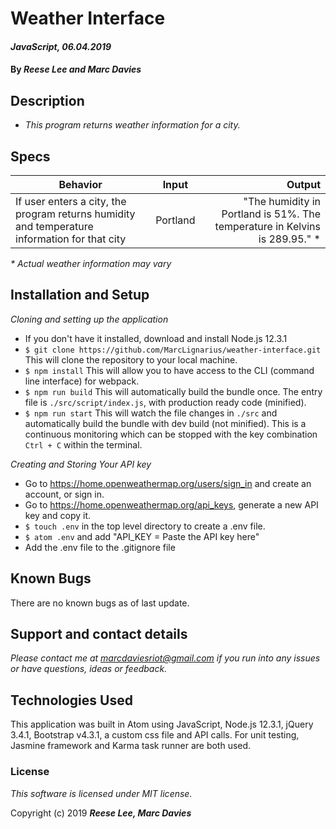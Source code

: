 # Weather Interface

#### _JavaScript, 06.04.2019_

#### By _Reese Lee and Marc Davies_

## Description

* _This program returns weather information for a city._

## Specs
| Behavior | Input | Output |
| ------------- |:-------------:| -----:|
| If user enters a city, the program returns humidity and temperature information for that city | Portland | "The humidity in Portland is 51%. The temperature in Kelvins is 289.95." * |
_* Actual weather information may vary_

## Installation and Setup

_Cloning and setting up the application_

* If you don't have it installed, download and install Node.js 12.3.1
* `$ git clone https://github.com/MarcLignarius/weather-interface.git` This will clone the repository to your local machine.
* `$ npm install` This will allow you to have access to the CLI (command line interface) for webpack.
* `$ npm run build`
This will automatically build the bundle once. The entry file is `./src/script/index.js`, with production ready code (minified).
* `$ npm run start`
This will watch the file changes in `./src` and automatically build the bundle with dev build (not minified). This is a continuous monitoring which can be stopped with the key combination `Ctrl + C` within the terminal.

_Creating and Storing Your API key_

* Go to https://home.openweathermap.org/users/sign_in and create an account, or sign in.
* Go to https://home.openweathermap.org/api_keys, generate a new API key and copy it.
* `$ touch .env` in the top level directory to create a .env file.
* `$ atom .env` and add "API_KEY = Paste the API key here"
* Add the .env file to the .gitignore file

## Known Bugs
There are no known bugs as of last update.

## Support and contact details
_Please contact me at marcdaviesriot@gmail.com if you run into any issues or have questions, ideas or feedback._

## Technologies Used
This application was built in Atom using JavaScript, Node.js 12.3.1, jQuery 3.4.1, Bootstrap v4.3.1, a custom css file and API calls. For unit testing, Jasmine framework and Karma task runner are both used.

### License

*This software is licensed under MIT license.*

Copyright (c) 2019 **_Reese Lee, Marc Davies_**
